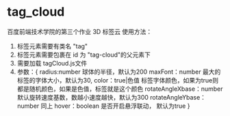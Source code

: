 # tag_cloud
百度前端技术学院的第三个作业 3D 标签云
使用方法：
1. 标签元素需要有类名 "tag"
2. 标签元素需要包裹在 id 为 "tag-cloud"的父元素下
3. 需要加载 tagCloud.js文件
4. 参数：{
	radius:number  球体的半径，默认为200
	maxFont：number 最大的标签的字体大小，默认为30,
	color：true|色值 标签字体颜色，如果为true则都是随机颜色，如果是色值，标签就是这个颜色
	rotateAngleXbase：number 默认旋转速度基数，数越小速度越快，默认为300
	rotateAngleYbase：number 同上
	hover：boolean 是否开启悬浮联动， 默认为true
}